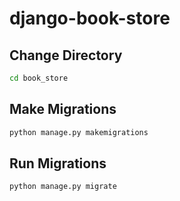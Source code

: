 # django-book-store

## Change Directory

~~~cmd
cd book_store
~~~

## Make Migrations

~~~cmd
python manage.py makemigrations
~~~

## Run Migrations

~~~cmd
python manage.py migrate
~~~